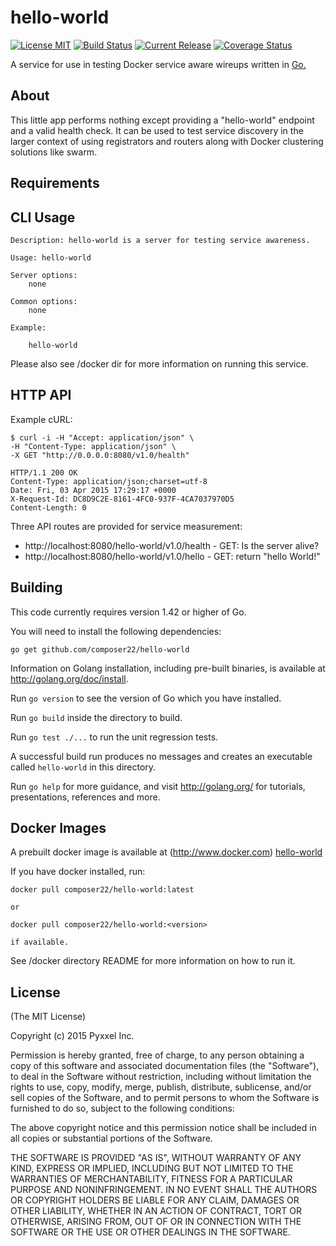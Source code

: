 # hello-world
[![License MIT](https://img.shields.io/npm/l/express.svg)](http://opensource.org/licenses/MIT)
[![Build Status](https://travis-ci.org/composer22/hello-world.svg?branch=master)](http://travis-ci.org/composer22/hello-world)
[![Current Release](https://img.shields.io/badge/release-v0.0.1-brightgreen.svg)](https://github.com/composer22/hello-world/releases/tag/v0.0.1)
[![Coverage Status](https://coveralls.io/repos/composer22/hello-world/badge.svg?branch=master)](https://coveralls.io/r/composer22/hello-world?branch=master)

A service for use in testing Docker service aware wireups written in [Go.](http://golang.org)

## About

This little app performs nothing except providing a "hello-world" endpoint and a
valid health check. It can be used to test service discovery in the larger context of
using registrators and routers along with Docker clustering solutions like swarm.

## Requirements

## CLI Usage

```
Description: hello-world is a server for testing service awareness.

Usage: hello-world

Server options:
    none

Common options:
    none

Example:

    hello-world
```
Please also see /docker dir for more information on running this service.

## HTTP API


Example cURL:

```
$ curl -i -H "Accept: application/json" \
-H "Content-Type: application/json" \
-X GET "http://0.0.0.0:8080/v1.0/health"

HTTP/1.1 200 OK
Content-Type: application/json;charset=utf-8
Date: Fri, 03 Apr 2015 17:29:17 +0000
X-Request-Id: DC8D9C2E-8161-4FC0-937F-4CA7037970D5
Content-Length: 0
```

Three API routes are provided for service measurement:

* http://localhost:8080/hello-world/v1.0/health - GET: Is the server alive?
* http://localhost:8080/hello-world/v1.0/hello  - GET: return "hello World!"

## Building

This code currently requires version 1.42 or higher of Go.

You will need to install the following dependencies:
```
go get github.com/composer22/hello-world
```
Information on Golang installation, including pre-built binaries, is available at
<http://golang.org/doc/install>.

Run `go version` to see the version of Go which you have installed.

Run `go build` inside the directory to build.

Run `go test ./...` to run the unit regression tests.

A successful build run produces no messages and creates an executable called `hello-world` in this
directory.

Run `go help` for more guidance, and visit <http://golang.org/> for tutorials, presentations, references and more.

## Docker Images

A prebuilt docker image is available at (http://www.docker.com) [hello-world](https://registry.hub.docker.com/u/composer22/hello-world/)

If you have docker installed, run:
```
docker pull composer22/hello-world:latest

or

docker pull composer22/hello-world:<version>

if available.
```
See /docker directory README for more information on how to run it.

## License

(The MIT License)

Copyright (c) 2015 Pyxxel Inc.

Permission is hereby granted, free of charge, to any person obtaining a copy
of this software and associated documentation files (the "Software"), to
deal in the Software without restriction, including without limitation the
rights to use, copy, modify, merge, publish, distribute, sublicense, and/or
sell copies of the Software, and to permit persons to whom the Software is
furnished to do so, subject to the following conditions:

The above copyright notice and this permission notice shall be included in
all copies or substantial portions of the Software.

THE SOFTWARE IS PROVIDED "AS IS", WITHOUT WARRANTY OF ANY KIND, EXPRESS OR
IMPLIED, INCLUDING BUT NOT LIMITED TO THE WARRANTIES OF MERCHANTABILITY,
FITNESS FOR A PARTICULAR PURPOSE AND NONINFRINGEMENT. IN NO EVENT SHALL THE
AUTHORS OR COPYRIGHT HOLDERS BE LIABLE FOR ANY CLAIM, DAMAGES OR OTHER
LIABILITY, WHETHER IN AN ACTION OF CONTRACT, TORT OR OTHERWISE, ARISING
FROM, OUT OF OR IN CONNECTION WITH THE SOFTWARE OR THE USE OR OTHER DEALINGS
IN THE SOFTWARE.
